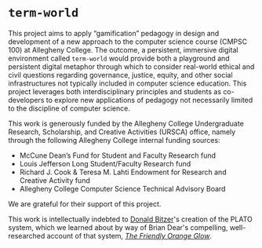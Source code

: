 # `term-world`

This project aims to apply “gamification” pedagogy in design and development of a new approach to the computer science course (CMPSC 100) at Allegheny College. The outcome, a persistent, immersive digital environment called `term-world` would provide both a playground and persistent digital metaphor through which to consider real-world ethical and civil questions regarding governance, justice, equity, and other social infrastructures not typically included in computer science education. This project leverages both interdisciplinary principles and students as co-developers to explore new applications of pedagogy not necessarily limited to the discipline of computer science.

This work is generously funded by the Allegheny College Undergraduate Research, Scholarship, and Creative Activities (URSCA) office, namely through the following Allegheny College internal funding sources:

* McCune Dean’s Fund for Student and Faculty Research fund
* Louis Jefferson Long Student/Faculty Research fund
* Richard J. Cook & Teresa M. Lahti Endowment for Research and Creative Activity fund
* Allegheny College Computer Science Technical Advisory Board

We are grateful for their support of this project.

This work is intellectually indebted to [Donald Bitzer](https://www.csc.ncsu.edu/people/bitzer/)'s creation of the PLATO system, which we learned about by way of Brian Dear's compelling, well-researched account of that system, [_The Friendly Orange Glow_](http://www.friendlyorangeglow.com/).
